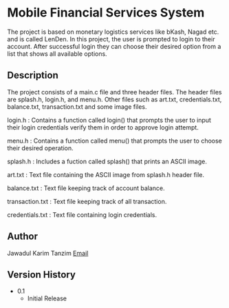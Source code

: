 # Mobile Financial Services System

The project is based on monetary logistics services like bKash, Nagad etc. and is called LenDen. 
In this project, the user is prompted to login to their account. After successful login they can
choose their desired option from a list that shows all available options.

## Description

The project consists of a main.c file and three header files. The header files are splash.h, login.h,
and menu.h. Other files such as art.txt, credentials.txt, balance.txt, transaction.txt and some image
files.

login.h  : Contains a function called login() that prompts the user to input their login credentials
           verify them in order to approve login attempt.

menu.h   : Contains a function called menu() that prompts the user to choose their desired operation.

splash.h : Includes a fuction called splash() that prints an ASCII image.

art.txt  : Text file containing the ASCII image from splash.h header file.

balance.txt : Text file keeping track of account balance.

transaction.txt : Text file keeping track of all transaction.

credentials.txt : Text file containing login credentials.


## Author

Jawadul Karim Tanzim
[Email](tanzim12911@gmail.com)

## Version History

* 0.1
    * Initial Release

